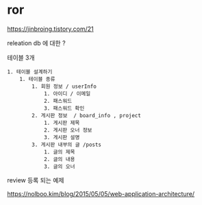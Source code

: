 # ror 
https://jinbroing.tistory.com/21

releation db 에 대한 ?

테이블 3개 

    1. 테이블 설계하기 
        1. 테이블 종류 
            1. 회원 정보 / userInfo
                1. 아이디 / 이메일 
                2. 패스워드
                3. 패스워드 확인 
            2. 게시판 정보  / board_info , project 
                1. 게시판 제목 
                2. 게시판 오너 정보 
                3. 게시판 설명 
            3. 게시판 내부의 글 /posts
                1. 글의 제목 
                2. 글의 내용 
                3. 글의 오너 



review 등록 되는 예제 

https://nolboo.kim/blog/2015/05/05/web-application-architecture/
